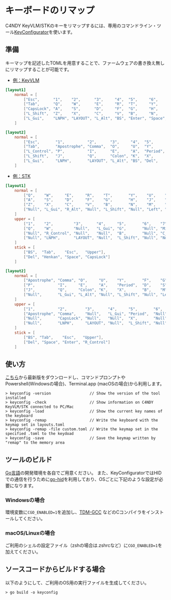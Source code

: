 # キーボードのリマップ

C4NDY KeyVLM/STKのキーをリマップするには、専用のコマンドライン・ツール[KeyConfigurator](https://github.com/yamamo2shun1/KeyConfigurator)を使います。

## 準備
キーマップを記述したTOMLを用意することで、ファームウェアの書き換え無しにリマップすることが可能です。

- [例：KeyVLM](https://github.com/yamamo2shun1/KeyConfigurator/blob/main/layouts_KeyVLM.toml)
```toml
[layout1]
	normal = [
		["Esc",      "1",    "2",      "3",     "4",  "5",     "6",     "7",      "8",         "9",      "0",     "Minus",      "Equal"],
		["Tab",      "Q",    "W",      "E",     "R",  "T",     "Y",     "U",      "I",         "O",      "P",     "O_SBracket", "C_SBracket"],
		["CapsLock", "A",    "S",      "D",     "F",  "G",     "H",     "J",      "K",         "L",      "Colon", "Apostrophe", "Yen"],
		["L_Shift",  "Z",    "X",      "C",     "V",  "B",     "N",     "M",      "Comma",     "Period", "Slash", "R_Shift",    "Backquote"],
		["L_Gui",    "LNPH", "LAYOUT", "L_Alt", "BS", "Enter", "Space", "Henkan", "R_Control", "Left",   "Down",  "Up",         "Right"]
	]

[layout2]
	normal = [
		["Esc",       "1",          "2",      "3",     "4",  "5",      "6",     "7",     "8",        "9",    "0",    "O_SBracket", "C_SBracket"],
		["Tab",       "Apostrophe", "Comma",  "O",     "U",  "Y",      "F",     "G",     "C",        "R",    "L",    "Slash",      "Equal"],
		["L_Control", "P",          "I",      "E",     "A",  "Period", "D",     "S",     "T",        "H",    "Z",    "Minus",      "Backslash"],
		["L_Shift",   "J",          "Q",      "Colon", "K",  "X",      "B",     "M",     "W",        "N",    "V",    "R_Shift",    "Backquote"],
		["L_Gui",     "LNPH",       "LAYOUT", "L_Alt", "BS", "Del",    "Enter", "Space", "CapsLock", "Left", "Down", "Up",         "Right"]
	]
```

- [例：STK](https://github.com/yamamo2shun1/KeyConfigurator/blob/main/layouts_STK.toml)
```toml
[layout1]
	normal = [
		["Q",    "W",     "E",     "R",    "T",       "Y",    "U",    "I",     "O",      "P"],
		["A",    "S",     "D",     "F",    "G",       "H",    "J",    "K",     "L",      "Colon"],
		["Z",    "X",     "C",     "V",    "B",       "N",    "M",    "Comma", "Period", "Slash"],
		["Null", "L_Gui", "R_Alt", "Null", "L_Shift", "Null", "Left", "Down",  "Up",     "Right"]
	]
	upper = [
		["1",    "2",         "3",      "4",     "5",       "6",    "7",          "8",          "9",          "0"],
		["Q",    "W",         "Null",   "L_Gui", "G",       "Null", "Minus",      "Equal",      "O_SBracket", "Apostrophe"],
		["Null", "R_Control", "Null",   "Null",  "B",       "Null", "C_SBracket", "Null",       "Backquote",  "Yen"],
		["Null", "LNPH",      "LAYOUT", "Null",  "L_Shift", "Null", "Null",       "MGain_Down", "MGain_Up",   "Reset"]
	]
	stick = [
		["BS",  "Tab",    "Esc",   "Upper"],
		["Del", "Henkan", "Space", "CapsLock"]
	]

[layout2]
	normal = [
		["Apostrophe", "Comma", "O",     "U",    "Y",       "F",    "G",    "C",    "R",  "L"],
		["P",          "I",     "E",     "A",    "Period",  "D",    "S",    "T",    "H",  "Z"],
		["J",          "Q",     "Colon", "K",    "X",       "B",    "M",    "W",    "N",  "V"],
		["Null",       "L_Gui", "L_Alt", "Null", "L_Shift", "Null", "Left", "Down", "Up", "Right"]
	]
	upper = [
		["1",          "2",        "3",      "4",     "5",       "6",    "7",          "8",          "9",         "0"],
		["Apostrophe", "Comma",    "Null",   "L_Gui", "Period",  "Null", "O_SBracket", "C_SBracket", "Slash",     "Minus"],
		["Null",       "CapsLock", "Null",   "Null",  "X",       "Null", "Equal",      "Null",       "Backquote", "Backslash"],
		["Null",       "LNPH",     "LAYOUT", "Null",  "L_Shift", "Null", "Null",       "MGain_Down", "MGain_Up",  "Reset"]
	]
	stick = [
		["BS", "Tab",    "Esc",   "Upper"],
		["Del", "Space", "Enter", "R_Control"]
	]
```

## 使い方
[こちら](https://github.com/yamamo2shun1/KeyConfigurator/releases)から最新版をダウンロードし、コマンドプロンプトやPowershell(Windowsの場合)、Terminal.app (macOSの場合)から利用します。
```shellscriput
> keyconfig -version                 // Show the version of the tool installed
> keyconfig -check                   // Show information on C4NDY KeyVLM/STK connected to PC/Mac
> keyconfig -load                    // Show the current key names of the keyboard
> keyconfig -remap                   // Write the keyboard with the keymap set in layouts.toml
> keyconfig -remap -file custom.toml // Write the keymap set in the specified .toml to the keydoad
> keyconfig -save                    // Save the keymap written by "remap" to the memory area
```

## ツールのビルド
[Go言語](https://go.dev/)の開発環境を各自でご用意ください。
また、KeyConfiguratorではHIDでの通信を行うために[go-hid](https://github.com/sstallion/go-hid)を利用しており、OSごとに下記のような設定が必要になります。

### Windowsの場合
環境変数に`CGO_ENABLED=1`を追加し、[TDM-GCC](https://jmeubank.github.io/tdm-gcc/) などのCコンパイラをインストールしてください。

### macOS/Linuxの場合
ご利用のシェルの設定ファイル（zshの場合は.zshrcなど）に`CGO_ENABLED=1`を加えてください。

## ソースコードからビルドする場合
以下のようにして、ご利用のOS用の実行ファイルを生成してください。
```
> go build -o keyconfig
```
